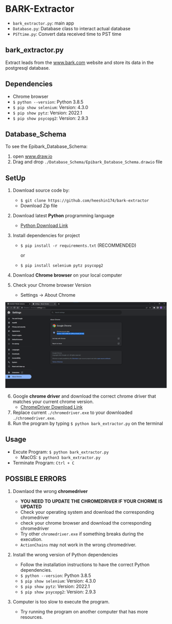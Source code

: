 # BARK-Extractor

- `bark_extractor.py`: main app
- `Database.py`: Database class to interact actual database
- `PSTtime.py`: Convert data received time to PST time

## bark_extractor.py

Extract leads from the www.bark.com website and store its data in the postgresql database.

## Dependencies

- Chrome browser
- `$ python --version`: Python 3.8.5
- `$ pip show selenium`: Version: 4.3.0
- `$ pip show pytz`: Version: 2022.1
- `$ pip show psycopg2`: Version: 2.9.3

## Database_Schema

To see the Epibark_Database_Schema:

1. open www.draw.io
2. Drag and drop `./Database_Schema/Epibark_Database_Schema.drawio` file

## SetUp

1. Download source code by:
   - `$ git clone https://github.com/heeshin174/bark-extractor`
   - Download Zip file
2. Download latest **Python** programming language
   - [Python Download Link](https://www.python.org/downloads/)
3. Install dependencies for project

   - `$ pip install -r requirements.txt` (RECOMMENDED)

     or

   - `$ pip install selenium pytz psycopg2`

4. Download **Chrome browser** on your local computer
5. Check your Chrome browser Version
   - Settings -> About Chrome

![chromeVewrsion](./img/chromeVersion.png)

6. Google **chrome driver** and download the correct chrome driver that matches your current chrome version.
   - [ChromeDriver Download Link](https://chromedriver.chromium.org/downloads)
7. Replace current `./chromedriver.exe` to your downloaded `./chromedriver.exe`.
8. Run the program by typing `$ python bark_extractor.py` on the terminal

## Usage

- Excute Program: `$ python bark_extractor.py`
  - MacOS: `$ python3 bark_extractor.py`
- Terminate Program: `Ctrl + C`

## POSSIBLE ERRORS

1. Downlaod the wrong **chromedriver**

   - **YOU NEED TO UPDATE THE CHROMEDRIVER IF YOUR CHORME IS UPDATED**
   - Check your operating system and download the corresponding chromedriver
   - check your chrome browser and download the corresponding chromedriver
   - Try other `chromedriver.exe` if something breaks during the execution.
   - `ActionChains` may not work in the wrong chromedriver.

2. Install the wrong version of Python dependencies

   - Follow the installation instructions to have the correct Python dependencies.
   - `$ python --version`: Python 3.8.5
   - `$ pip show selenium`: Version: 4.3.0
   - `$ pip show pytz`: Version: 2022.1
   - `$ pip show psycopg2`: Version: 2.9.3

3. Computer is too slow to execute the program.

   - Try running the program on another computer that has more resources.
